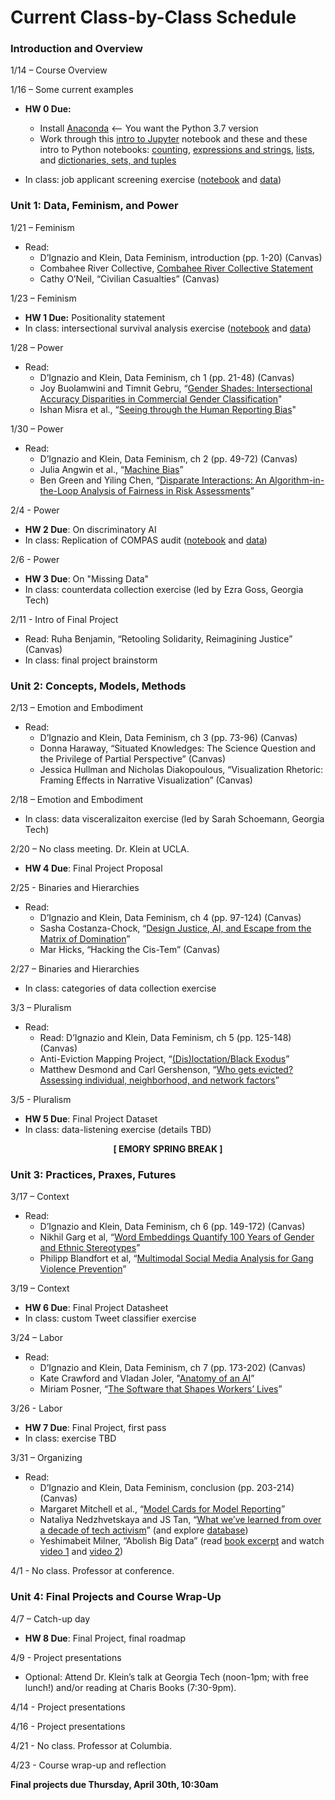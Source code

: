 # Current Class-by-Class Schedule

### Introduction and Overview

1/14 – Course Overview

1/16 – Some current examples

* **HW 0 Due:** 
	* Install [Anaconda](https://www.anaconda.com/distribution/#download-section) <-- You want the Python 3.7 version
	* Work through this [intro to Jupyter](notebooks/hw0-jupyter-intro.ipynb) notebook and these and these intro to Python notebooks: [counting](notebooks/counting.ipynb), [expressions and strings](notebooks/expressions-and-strings.ipynb), [lists](notebooks/lists.ipynb), and [dictionaries, sets, and tuples](notebooks/dictionaries-sets-tuples.ipynb)  

* In class: job applicant screening exercise ([notebook](notebooks/lab1-hiring/Hiring-Filter-inclass.ipynb) and [data](notebooks/lab1-hiring/allApps.ipynb)) 

### Unit 1: Data, Feminism, and Power

1/21 – Feminism

* Read:
	* D’Ignazio and Klein, Data Feminism, introduction (pp. 1-20) (Canvas) 
	* Combahee River Collective, [Combahee River Collective Statement](http://circuitous.org/scraps/combahee.html)
	* Cathy O’Neil, “Civilian Casualties” (Canvas)

1/23 – Feminism

* **HW 1 Due:** Positionality statement
* In class: intersectional survival analysis exercise ([notebook](notebooks/lab2-survival/lab2-survival-inclass.ipynb) and [data](notebooks/lab2-survival/titanic_data/)) 

1/28 – Power

* Read:
	* D’Ignazio and Klein, Data Feminism, ch 1 (pp. 21-48) (Canvas) 
	* Joy Buolamwini and Timnit Gebru, “[Gender Shades: Intersectional Accuracy Disparities in Commercial Gender Classification](http://proceedings.mlr.press/v81/buolamwini18a/buolamwini18a.pdf)"
	* Ishan Misra et al., “[Seeing through the Human Reporting Bias](https://arxiv.org/pdf/1512.06974.pdf)"   

1/30 – Power

* Read:
	* D’Ignazio and Klein, Data Feminism, ch 2 (pp. 49-72) (Canvas)
	* Julia Angwin et al., “[Machine Bias](https://www.propublica.org/article/machine-bias-risk-assessments-in-criminal-sentencing)” 
	* Ben Green and Yiling Chen, “[Disparate Interactions: An Algorithm-in-the-Loop Analysis of Fairness in Risk Assessments](https://www.benzevgreen.com/wp-content/uploads/2019/02/19-fat.pdf)” 	

2/4 - Power

* **HW 2 Due**: On discriminatory AI
* In class: Replication of COMPAS audit ([notebook](notebooks/lab3-compas/lab3-compas-inclass.ipynb) and [data](notebooks/lab3-compas/data/)) 

2/6 - Power

* **HW 3 Due**: On "Missing Data"
* In class: counterdata collection exercise (led by Ezra Goss, Georgia Tech)

2/11 - Intro of Final Project

* Read: Ruha Benjamin, “Retooling Solidarity, Reimagining Justice” (Canvas)
* In class: final project brainstorm

### Unit 2: Concepts, Models, Methods

2/13 – Emotion and Embodiment

* Read:
	* D’Ignazio and Klein, Data Feminism, ch 3 (pp. 73-96) (Canvas)
	* Donna Haraway, “Situated Knowledges: The Science Question and the Privilege of Partial Perspective” (Canvas)
	* Jessica Hullman and Nicholas Diakopoulous, “Visualization Rhetoric: Framing Effects in Narrative Visualization” (Canvas)

2/18 – Emotion and Embodiment

* In class: data visceralizaiton exercise (led by Sarah Schoemann, Georgia Tech)

2/20 – No class meeting. Dr. Klein at UCLA.

* **HW 4 Due**: Final Project Proposal

2/25 - Binaries and Hierarchies

* Read:
	* D’Ignazio and Klein, Data Feminism, ch 4 (pp. 97-124) (Canvas)
	* Sasha Costanza-Chock, “[Design Justice, AI, and Escape from the Matrix of Domination](https://jods.mitpress.mit.edu/pub/costanza-chock)” 
	* Mar Hicks, “Hacking the Cis-Tem” (Canvas) 

2/27 – Binaries and Hierarchies

* In class: categories of data collection exercise

3/3 – Pluralism 

* Read:
	* Read: D’Ignazio and Klein, Data Feminism, ch 5 (pp. 125-148) (Canvas)
	* Anti-Eviction Mapping Project, “[(Dis)loctation/Black Exodus](https://www.antievictionmap.com/dislocationblack-exodus)”
	* Matthew Desmond and Carl Gershenson, “[Who gets evicted? Assessing individual, neighborhood, and network factors](https://scholar.harvard.edu/files/mdesmond/files/desmondgershenson.ssr_.2016.pdf)”  

3/5 - Pluralism

* **HW 5 Due**: Final Project Dataset
* In class: data-listening exercise (details TBD) 

<div align="center"> 	
	<b>[ EMORY SPRING BREAK ]</b>
</div>

### Unit 3: Practices, Praxes, Futures

3/17 – Context

* Read: 
	* D’Ignazio and Klein, Data Feminism, ch 6 (pp. 149-172) (Canvas)
	* Nikhil Garg et al, “[Word Embeddings Quantify 100 Years of Gender and Ethnic Stereotypes](https://www.pnas.org/content/pnas/115/16/E3635.full.pdf)”
	* Philipp Blandfort et al, “[Multimodal Social Media Analysis for Gang Violence Prevention](https://safelab.socialwork.columbia.edu/sites/default/files/content/Multimodal_Social_Media_Analysis_for_Gang_Violence.pdf)”

3/19 – Context

* **HW 6 Due**: Final Project Datasheet
* In class: custom Tweet classifier exercise

3/24 – Labor

* Read:
	* D’Ignazio and Klein, Data Feminism, ch 7 (pp. 173-202) (Canvas) 
	* Kate Crawford and Vladan Joler, "[Anatomy of an AI](https://anatomyof.ai/)”
	* Miriam Posner, “[The Software that Shapes Workers’ Lives](https://www.newyorker.com/science/elements/the-software-that-shapes-workers-lives)” 

3/26 - Labor

* **HW 7 Due**: Final Project, first pass  
* In class: exercise TBD

3/31 – Organizing

* Read: 
	* D’Ignazio and Klein, Data Feminism, conclusion (pp. 203-214) (Canvas)
	* Margaret Mitchell et al., “[Model Cards for Model Reporting](https://arxiv.org/abs/1810.03993)” 
	* Nataliya Nedzhvetskaya and JS Tan, “[What we’ve learned from over a decade of tech activism](https://www.theguardian.com/commentisfree/2019/dec/22/tech-worker-activism-2019-what-we-learned)” (and explore [database](https://collectiveactions.tech/))
	* Yeshimabeit Milner, “Abolish Big Data” (read [book excerpt](https://medium.com/@YESHICAN/abolish-big-data-ad0871579a41) and watch [video 1](https://www.youtube.com/watch?v=cEUi-xnNOSM) and [video 2](https://www.youtube.com/watch?v=26lM2RGAdlM))

4/1 - No class. Professor at conference. 

### Unit 4: Final Projects and Course Wrap-Up

4/7 – Catch-up day

* **HW 8 Due**: Final Project, final roadmap 

4/9 - Project presentations

* Optional: Attend Dr. Klein’s talk at Georgia Tech (noon-1pm; with free lunch!) and/or reading at Charis Books (7:30-9pm).

4/14 - Project presentations

4/16 - Project presentations

4/21 - No class. Professor at Columbia.

4/23 - Course wrap-up and reflection

**Final projects due Thursday, April 30th, 10:30am**
